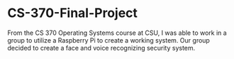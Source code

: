 # CS-370-Final-Project
From the CS 370 Operating Systems course at CSU, I was able to work in a group to utilize a Raspberry Pi to create a working system. Our group decided to create a face and voice recognizing security system. 
